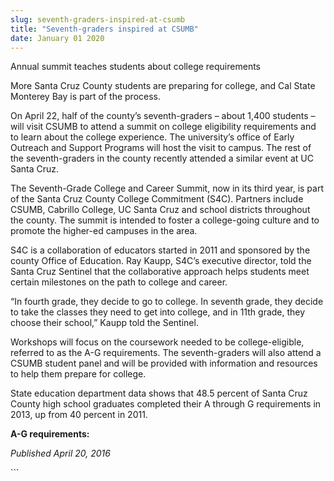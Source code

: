 ```yaml
---
slug: seventh-graders-inspired-at-csumb
title: "Seventh-graders inspired at CSUMB"
date: January 01 2020
---
```


 
<p>Annual summit teaches students about college requirements</p>
<p>
  More Santa Cruz County students are preparing for college, and Cal State
  Monterey Bay is part of the process.
</p>
<p>
  On April 22, half of the county’s seventh&#45;graders – about 1,400 students –
  will visit CSUMB to attend a summit on college eligibility requirements and to
  learn about the college experience. The university’s office of Early Outreach
  and Support Programs will host the visit to campus. The rest of the
  seventh&#45;graders in the county recently attended a similar event at UC
  Santa Cruz.
</p>
<p>
  The Seventh&#45;Grade College and Career Summit, now in its third year, is
  part of the Santa Cruz County College Commitment &#40;S4C&#41;. Partners
  include CSUMB, Cabrillo College, UC Santa Cruz and school districts throughout
  the county. The summit is intended to foster a college&#45;going culture and
  to promote the higher&#45;ed campuses in the area.
</p>
<p>
  S4C is a collaboration of educators started in 2011 and sponsored by the
  county Office of Education. Ray Kaupp, S4C’s executive director, told the
  Santa Cruz Sentinel that the collaborative approach helps students meet
  certain milestones on the path to college and career.
</p>
<p>
  “In fourth grade, they decide to go to college. In seventh grade, they decide
  to take the classes they need to get into college, and in 11th grade, they
  choose their school,” Kaupp told the Sentinel.
</p>
<p>
  Workshops will focus on the coursework needed to be college&#45;eligible,
  referred to as the A&#45;G requirements. The seventh&#45;graders will also
  attend a CSUMB student panel and will be provided with information and
  resources to help them prepare for college.
</p>
<p>
  State education department data shows that 48.5 percent of Santa Cruz County
  high school graduates completed their A through G requirements in 2013, up
  from 40 percent in 2011.
</p>
<p><strong>A&#45;G requirements:</strong></p>
<p><em>Published April 20, 2016</em></p>
```
